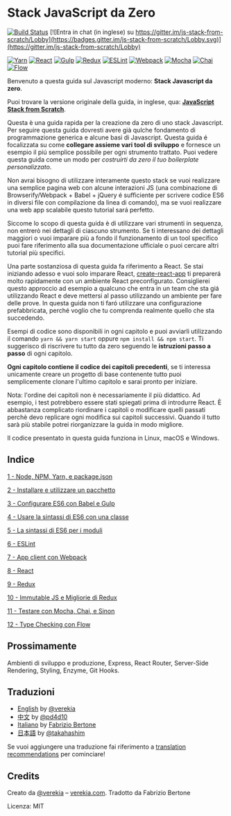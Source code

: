 # Stack JavaScript da Zero

[![Build Status](https://travis-ci.org/verekia/js-stack-from-scratch.svg?branch=master)](https://travis-ci.org/verekia/js-stack-from-scratch) [![Entra in chat (in inglese) su https://gitter.im/js-stack-from-scratch/Lobby](https://badges.gitter.im/js-stack-from-scratch/Lobby.svg)](https://gitter.im/js-stack-from-scratch/Lobby)

[![Yarn](/img/yarn.png)](https://yarnpkg.com/)
[![React](/img/react.png)](https://facebook.github.io/react/)
[![Gulp](/img/gulp.png)](http://gulpjs.com/)
[![Redux](/img/redux.png)](http://redux.js.org/)
[![ESLint](/img/eslint.png)](http://eslint.org/)
[![Webpack](/img/webpack.png)](https://webpack.github.io/)
[![Mocha](/img/mocha.png)](https://mochajs.org/)
[![Chai](/img/chai.png)](http://chaijs.com/)
[![Flow](/img/flow.png)](https://flowtype.org/)

Benvenuto a questa guida sul Javascript moderno: **Stack Javascript da zero**. 

Puoi trovare la versione originale della guida, in inglese, qua: [**JavaScript Stack from Scratch**](https://github.com/verekia/js-stack-from-scratch).

Questa è una guida rapida per la creazione da zero di uno stack Javascript. Per seguire questa guida dovresti avere già qulche fondamento di programmazione generica e alcune basi di Javascript. Questa guida é focalizzata su come **collegare assieme vari tool di sviluppo** e fornesce un esempio il piú semplice possibile per ogni strumento trattato. Puoi vedere questa guida come un modo per *costruirti da zero il tuo boilerplate personalizzato*.


Non avrai bisogno di utilizzare interamente questo stack se vuoi realizzare una semplice pagina web con alcune interazioni JS (una combinazione di Browserify/Webpack + Babel + jQuery é sufficiente per scrivere codice ES6 in diversi file con compilazione da linea di comando), ma se vuoi realizzare una web app scalabile questo tutorial sará perfetto.

Siccome lo scopo di questa guida è di utilizzare vari strumenti in sequenza, non entrerò nei dettagli di ciascuno strumento. Se ti interessano dei dettagli maggiori o vuoi imparare più a fondo il funzionamento di un tool specifico puoi fare riferimento alla sua documentazione ufficiale o puoi cercare altri tutorial più specifici. 

Una parte sostanziosa di questa guida fa riferimento a React. Se stai iniziando adesso e vuoi solo imparare React, [create-react-app](https://github.com/facebookincubator/create-react-app) ti preparerá molto rapidamente con un ambiente React preconfigurato. Consiglierei questo approccio ad esempio a qualcuno che entra in un team che sta giá utilizzando React e deve mettersi al passo utilizzando un ambiente per fare delle prove. In questa guida non ti faró utilizzare una configurazione prefabbricata, perché voglio che tu comprenda realmente quello che sta succedendo.

Esempi di codice sono disponibili in ogni capitolo e puoi avviarli utilizzando il comando `yarn && yarn start` oppure `npm install && npm start`. Ti suggerisco di riscrivere tu tutto da zero seguendo le **istruzioni passo a passo** di ogni capitolo.

**Ogni capitolo contiene il codice dei capitoli precedenti**, se ti interessa unicamente creare un progetto di base contenente tutto puoi semplicemente clonare l'ultimo capitolo e sarai pronto per iniziare.

Nota: l'ordine dei capitoli non è necessariamente il più didattico. Ad esempio, i test potrebbero essere stati spiegati prima di introdurre React. È abbastanza complicato riordinare i capitoli o modificare quelli passati perchè devo replicare ogni modifica sui capitoli successivi. Quando il tutto sarà più stabile potrei riorganizzare la guida in modo migliore.

Il codice presentato in questa guida funziona in Linux, macOS e Windows.

## Indice

[1 - Node, NPM, Yarn, e package.json](/tutorial/1-node-npm-yarn-package-json)

[2 - Installare e utilizzare un pacchetto](/tutorial/2-packages)

[3 - Configurare ES6 con Babel e Gulp](/tutorial/3-es6-babel-gulp)

[4 - Usare la sintassi di ES6 con una classe](/tutorial/4-es6-syntax-class)

[5 - La sintassi di ES6 per i moduli](/tutorial/5-es6-modules-syntax)

[6 - ESLint](/tutorial/6-eslint)

[7 - App client con Webpack](/tutorial/7-client-webpack)

[8 - React](/tutorial/8-react)

[9 - Redux](/tutorial/9-redux)

[10 - Immutable JS e Migliorie di Redux](/tutorial/10-immutable-redux-improvements)

[11 - Testare con Mocha, Chai, e Sinon](/tutorial/11-testing-mocha-chai-sinon)

[12 - Type Checking con Flow](/tutorial/12-flow)

## Prossimamente

Ambienti di sviluppo e produzione, Express, React Router, Server-Side Rendering, Styling, Enzyme, Git Hooks.

## Traduzioni

- [English](https://github.com/verekia/js-stack-from-scratch) by [@verekia](https://twitter.com/verekia)
- [中文](https://github.com/pd4d10/js-stack-from-scratch) by [@pd4d10](http://github.com/pd4d10)
- [Italiano](https://github.com/fbertone/js-stack-from-scratch) by [Fabrizio Bertone](https://github.com/fbertone)
- [日本語](https://github.com/takahashim/js-stack-from-scratch) by [@takahashim](https://github.com/takahashim)

Se vuoi aggiungere una traduzione fai riferimento a [translation recommendations](https://github.com/verekia/js-stack-from-scratch/how-to-translate.md) per cominciare!

## Credits

Creato da [@verekia](https://twitter.com/verekia) – [verekia.com](http://verekia.com/).
Tradotto da Fabrizio Bertone

Licenza: MIT

